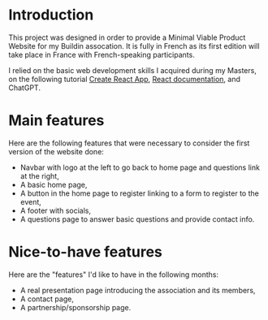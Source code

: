 # Introduction

This project was designed in order to provide a Minimal Viable Product Website for my Buildin assocation. It is fully in French as its first edition will take place in France with French-speaking participants.  

I relied on the basic web development skills I acquired during my Masters, on the following tutorial [Create React App](https://github.com/facebook/create-react-app), [React documentation](https://react.dev/), and ChatGPT.

# Main features

Here are the following features that were necessary to consider the first version of the website done:
- Navbar with logo at the left to go back to home page and questions link at the right,
- A basic home page,
- A button in the home page to register linking to a form to register to the event,
- A footer with socials,
- A questions page to answer basic questions and provide contact info.

# Nice-to-have features

Here are the "features" I'd like to have in the following months:
- A real presentation page introducing the association and its members,
- A contact page,
- A partnership/sponsorship page.
